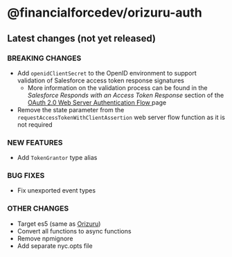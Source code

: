 # @financialforcedev/orizuru-auth

## Latest changes (not yet released)

### BREAKING CHANGES
- Add `openidClientSecret` to the OpenID environment to support validation of Salesforce access token response signatures
	- More information on the validation process can be found in the _Salesforce Responds with an Access Token Response_ section of the [OAuth 2.0 Web Server Authentication Flow
](https://help.salesforce.com/articleView?id=remoteaccess_oauth_web_server_flow.htm) page
- Remove the state parameter from the `requestAccessTokenWithClientAssertion` web server flow function as it is not required

### NEW FEATURES
- Add `TokenGrantor` type alias

### BUG FIXES
- Fix unexported event types

### OTHER CHANGES
- Target es5 (same as [Orizuru](https://github.com/financialforcedev/orizuru))
- Convert all functions to async functions
- Remove npmignore
- Add separate nyc.opts file

